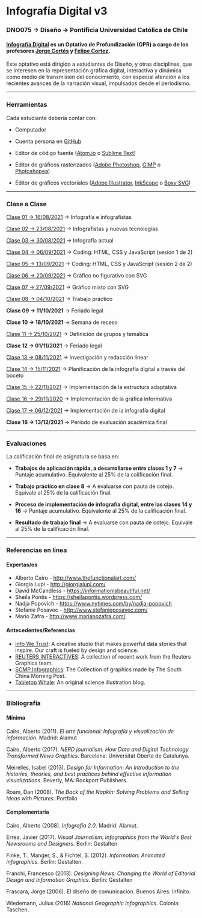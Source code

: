 # Infografía Digital v3

### DNO075 → Diseño → Pontificia Universidad Católica de Chile

#### [Infografía Digital](http://catalogo.uc.cl/index.php?tmpl=component&option=com_catalogo&view=programa&sigla=dno075) es un Optativo de Profundización (OPR) a cargo de los profesores [Jorge Cortés](https://cargocollective.com/jorgelcortes/) y [Felipe Cortez](http://faco.cl/).

Este optativo está dirigido a estudiantes de Diseño, y otras disciplinas, que se interesen en la representación gráfica digital, interactiva y dinámica como medio de transmisión del conocimiento, con especial atención a los recientes avances de la narración visual, impulsados desde el periodismo.

- - - - - - - - - -

### Herramientas

Cada estudiante debería contar con:

- Computador

- Cuenta persona en [GitHub](https://github.com/join)

- Editor de código fuente ([Atom.io](https://atom.io/) o [Sublime Text](https://www.sublimetext.com/))

- Editor de gráficos rasterizados ([Adobe Photoshop](https://www.adobe.com/la/products/photoshop.html), [GIMP](https://www.gimp.org/) o [Photoshopea](https://www.photopea.com/))

- Editor de gráficos vectoriales ([Adobe Illustrator](https://www.adobe.com/la/products/illustrator.html), [InkScape](https://inkscape.org/es/) o [Boxy SVG](https://boxy-svg.com/))

- - - - - - - - - -

### Clase a Clase

[Clase 01 → 16/08/2021](https://github.com/profesorfaco/dno075-2021-2/tree/main/clase-01) → Infografía e infografistas

[Clase 02 → 23/08/2021](https://github.com/profesorfaco/dno075-2021-2/tree/main/clase-02) → Infografistas y nuevas tecnologías

[Clase 03 → 30/08/2021](https://github.com/profesorfaco/dno075-2021-2/tree/main/clase-03) → Infografía actual

[Clase 04 → 06/09/2021](https://github.com/profesorfaco/dno075-2021-2/tree/main/clase-04) → Coding: HTML, CSS y JavaScript (sesión 1 de 2)

[Clase 05 → 13/09/2021](https://github.com/profesorfaco/dno075-2021-2/tree/main/clase-05) → Coding: HTML, CSS y JavaScript (sesión 2 de 2)

[Clase 06 → 20/09/2021](https://github.com/profesorfaco/dno075-2021-2/tree/main/clase-06) → Gráfico no figurativo con SVG

[Clase 07 → 27/09/2021](https://github.com/profesorfaco/dno075-2021-2/tree/main/clase-07) → Gráfico mixto con SVG

[Clase 08 → 04/10/2021](https://github.com/profesorfaco/dno075-2021-2/tree/main/clase-08) → Trabajo práctico

**Clase 09 → 11/10/2021** → Feriado legal 

**Clase 10 → 18/10/2021** → Semana de receso

[Clase 11 → 25/10/2021](https://github.com/profesorfaco/dno075-2021-2/tree/main/clase-11) → Definición de grupos y temática

**Clase 12 → 01/11/2021** → Feriado legal

[Clase 13 → 08/11/2021](https://github.com/profesorfaco/dno075-2021-1/tree/main/clase-13) → Investigación y redacción linear

[Clase 14 → 15/11/2021](https://github.com/profesorfaco/dno075-2021-1/tree/main/clase-14) → Planificación de la infografía digital a través del boceto

[Clase 15 → 22/11/2021](https://github.com/profesorfaco/dno075-2021-1/tree/main/clase-15) → Implementación de la estructura adaptativa

[Clase 16 → 29/11/2020](https://github.com/profesorfaco/dno075-2021-1/tree/main/clase-16) → Implementación de la gráfica informativa

[Clase 17 → 06/12/2021](https://github.com/profesorfaco/dno075-2021-1/tree/main/clase-17) → Implementación de la infografía digital

**Clase 18 → 13/12/2021** → Período de evaluación académica final

- - - - - - - - - -

### Evaluaciones

La calificación final de asignatura se basa en:

- **Trabajos de aplicación rápida, a desarrollarse entre clases 1 y 7** → Puntaje acumulativo. Equivalente al 25% de la calificación final. 

- **Trabajo práctico en clase 8** → A evaluarse con pauta de cotejo. Equivale al 25% de la calificación final.

- **Proceso de implementación de infografía digital, entre las clases 14 y 16** → Puntaje acumulativo. Equivalente al 25% de la calificación final. 

- **Resultado de trabajo final** → A evaluarse con pauta de cotejo. Equivale al 25% de la calificación final.


- - - - - - - - - - 

### Referencias en línea

#### Expertas/os

- Alberto Cairo - http://www.thefunctionalart.com/
- Giorgia Lupi - http://giorgialupi.com/ 
- David McCandless - https://informationisbeautiful.net/
- Sheila Pontis - https://sheilapontis.wordpress.com/
- Nadja Popovich - https://www.nytimes.com/by/nadja-popovich
- Stefanie Posavec - http://www.stefanieposavec.com/
- Mario Zafra - http://www.marianozafra.com/

#### Antecedentes/Referencias

- [Info We Trust](https://infowetrust.com/essays): A creative studio that makes powerful data stories that inspire. Our craft is fueled by design and science.
- [REUTERS INTERACTIVES](https://graphics.reuters.com/): A collection of recent work from the Reuters Graphics team.
- [SCMP Infographics](https://www.scmp.com/infographic/): The Collection of graphics made by The South China Morning Post.
- [Tabletop Whale](http://tabletopwhale.com/): An original science illustration blog.

- - - - - - - - - -

### Bibliografía

#### Mínima

Cairo, Alberto (2011). *El arte funcional: Infografía y visualización de información*. Madrid: Alamut

Cairo, Alberto (2017). *NERD journalism. How Data and Digital Technology Transformed News Graphics*. Barcelona: Universitat Oberta de Catalunya.

Meirelles, Isabel (2013). *Design for Information: An Introduction to the histories, theories, and best practices behind effective information visualizations*. Beverly, MA: Rockport Publishers.

Roam, Dan (2008). *The Back of the Napkin: Solving Problems and Selling Ideas with Pictures*. Portfolio

#### Complementaria

Cairo, Alberto (2008). *Infografía 2.0*. Madrid: Alamut.

Errea, Javier (2017). *Visual Journalism: Infographics from the World's Best Newsrooms and Designers*. Berlin: Gestalten

Finke, T., Manger, S., & Fichtel, S. (2012). *Informotion: Animated infographics*. Berlin: Gestalten.

Franchi, Francesco (2013). *Designing News: Changing the World of Editorial Design and Information Graphics*. Berlin: Gestalten

Frascara, Jorge (2006). El diseño de comunicación. Buenos Aires: Infinito.

Wiedemann, Julius (2016) *National Geographic Infographics*. Colonia: Taschen.
